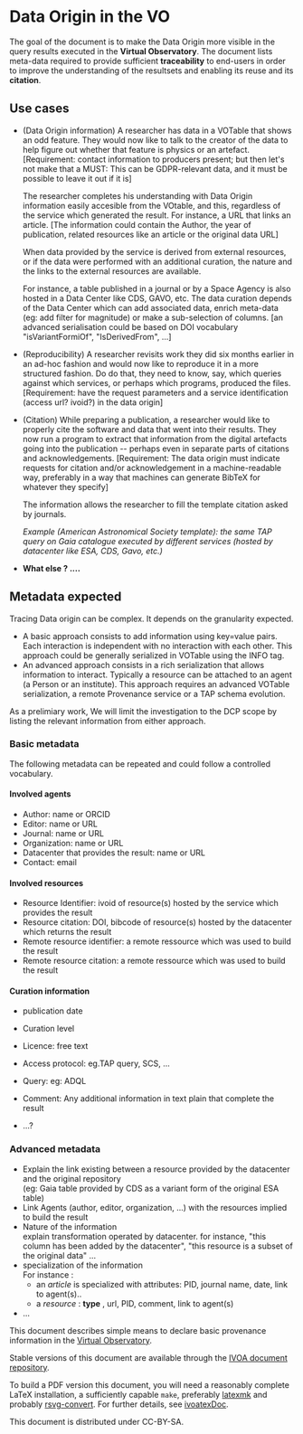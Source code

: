 # Data Origin in the VO

The goal of the document is to make the Data Origin more visible in
the query results executed in the **Virtual Observatory**. The document lists
meta-data required to provide sufficient **traceability** to end-users in order to
improve the understanding of the resultsets and enabling its reuse and its
**citation**.


## Use cases

* (Data Origin information)
  A researcher has data in a VOTable that shows an odd feature.  They
  would now like to talk to the creator of the data to help figure
  out whether that feature is physics or an artefact. [Requirement:
  contact information to producers present; but then let's not make
  that a MUST: This can be GDPR-relevant data, and it must be
  possible to leave it out if it is]

  The researcher completes his understanding with Data Origin information easily accesible from the VOtable, and this, regardless of the service which generated the result. For instance, a URL that links an article.
  [The information could contain the Author, the year of publication, related resources like an article or the original data URL]
 
  When data provided by the service is derived from external resources, or if the data were performed with an additional curation, the nature and the links to the external resources are available.

  For instance, a table published in a journal or by a Space Agency is
  also hosted in a Data Center like CDS, GAVO, etc. The data curation
  depends of the Data Center which can add associated data, enrich
  meta-data (eg: add filter for magnitude) or make a sub-selection of
  columns.
  [an advanced serialisation could be based on DOI vocabulary "isVariantFormiOf", "IsDerivedFrom", ...]


* (Reproducibility)
  A researcher revisits work they did six months earlier in an ad-hoc
  fashion and would now like to reproduce it in a more structured
  fashion.  Do do that, they need to know, say, which queries against
  which services, or perhaps which programs, produced the files.
  [Requirement: have the request parameters and a service
  identification (access url? ivoid?) in the data origin]

* (Citation)
  While preparing a publication, a researcher would like to properly
  cite the software and data that went into their results.  They now
  run a program to extract that information from the digital artefacts
  going into the publication -- perhaps even in separate parts of
  citations and acknowledgements.  [Requirement: The data origin must
  indicate requests for citation and/or acknowledgement in a
  machine-readable way, preferably in a way that machines can
  generate BibTeX for whatever they specify]

  The information allows the researcher to fill the template citation asked by journals.
  
  *Example (American Astronomical Society template): the same TAP query on Gaia catalogue executed by different services (hosted by datacenter like ESA, CDS, Gavo, etc.)*



- **What else ? ....**

## Metadata expected
Tracing Data origin can be complex. It depends on the granularity expected.
- A basic approach consists to add information using key=value pairs. Each interaction is independent with no interaction with each other. This approach could be generally serialized in VOTable using the INFO tag.
- An advanced approach consists in a rich serialization that allows information to interact. Typically a resource can be attached to an agent (a Person or an institute).
This approach requires an advanced VOTable serialization, a remote Provenance service or a TAP schema evolution.

As a prelimiary work, We will limit the investigation to the DCP scope by listing the relevant information from either approach.

### Basic metadata
The following metadata can be repeated and could follow a controlled vocabulary.

#### Involved agents 
- Author: name or ORCID
- Editor: name or URL
- Journal: name or URL
- Organization: name or URL
- Datacenter that provides the result: name or URL
- Contact: email

#### Involved resources
- Resource Identifier: ivoid of resource(s) hosted by the service which provides the result
- Resource citation: DOI, bibcode of resource(s) hosted by the datacenter which returns the result
- Remote resource identifier: a remote ressource which was used to build the result
- Remote resource citation: a remote ressource which was used to build the result

#### Curation information
- publication date
- Curation level
- Licence: free text
- Access protocol: eg.TAP query, SCS, ...
- Query: eg: ADQL

- Comment: Any additional information in text plain that complete the result
- ...?


### Advanced metadata
- Explain the link existing between a resource provided by the datacenter and the original repository <br/>
(eg: Gaia table provided by CDS as a variant form of the original ESA table)
- Link Agents (author, editor, organization, ...) with the resources implied to build the result
- Nature of the information <br/>
explain transformation operated by datacenter. 
for instance, "this column has been added by the datacenter", "this resource is a subset of the original data" ...
- specialization of the information<br/>
For instance :
    - an *article* is specialized with attributes: PID, journal name, date, link to agent(s)..
    - a *resource* : **type** , url, PID, comment, link to agent(s)
- ...


This document describes simple means to declare basic provenance
information in the [Virtual Observatory](https://ivoa.net).

Stable versions of this document are available through the [IVOA
document repository](http://ivoa.net/documents/).

To build a PDF version this document, you will need a reasonably
complete LaTeX installation, a sufficiently capable `make`, preferably
[latexmk](https://personal.psu.edu/~jcc8/software/latexmk/) and probably
[rsvg-convert](https://wiki.gnome.org/Projects/LibRsvg). For further
details, see [ivoatexDoc](https://ivoa.net/documents/Notes/IVOATex/).

This document is distributed under CC-BY-SA.
